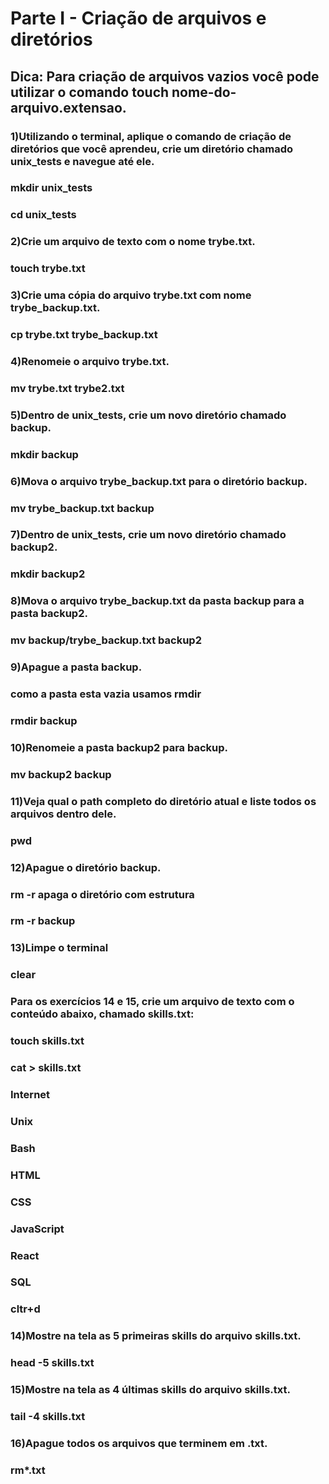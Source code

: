 
# Parte I - Criação de arquivos e diretórios  

## Dica: Para criação de arquivos vazios você pode utilizar o comando touch nome-do-arquivo.extensao.  

### 1)Utilizando o terminal, aplique o comando de criação de diretórios que você aprendeu, crie um diretório chamado unix_tests e navegue até ele.  
###  mkdir unix_tests  
###  cd unix_tests
### 2)Crie um arquivo de texto com o nome trybe.txt.  
###  touch trybe.txt
### 3)Crie uma cópia do arquivo trybe.txt com nome trybe_backup.txt.  
###  cp trybe.txt trybe_backup.txt  
### 4)Renomeie o arquivo trybe.txt.  
###  mv trybe.txt trybe2.txt  
### 5)Dentro de unix_tests, crie um novo diretório chamado backup.  
###  mkdir backup
### 6)Mova o arquivo trybe_backup.txt para o diretório backup.  
###  mv trybe_backup.txt backup  
### 7)Dentro de unix_tests, crie um novo diretório chamado backup2.  
###  mkdir backup2
### 8)Mova o arquivo trybe_backup.txt da pasta backup para a pasta backup2.
###  mv backup/trybe_backup.txt backup2
### 9)Apague a pasta backup.  
###  como a pasta esta vazia usamos rmdir
###  rmdir backup
### 10)Renomeie a pasta backup2 para backup.   
###  mv backup2 backup  
### 11)Veja qual o path completo do diretório atual e liste todos os arquivos dentro dele.  
###  pwd
### 12)Apague o diretório backup.  
###  rm -r apaga o diretório com estrutura
###  rm -r backup
### 13)Limpe o terminal
### clear  
  
### Para os exercícios 14 e 15, crie um arquivo de texto com o conteúdo abaixo, chamado skills.txt: 
### touch skills.txt   
### cat > skills.txt  
### Internet  
### Unix  
### Bash  
### HTML  
### CSS  
### JavaScript  
### React  
### SQL  
### cltr+d  
### 14)Mostre na tela as 5 primeiras skills do arquivo skills.txt.  
### head -5 skills.txt
### 15)Mostre na tela as 4 últimas skills do arquivo skills.txt. 
### tail -4 skills.txt 
### 16)Apague todos os arquivos que terminem em .txt.  
### rm*.txt
